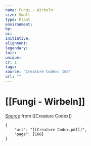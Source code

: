 ```yaml
---
name: Fungi - Wirbeln
size: Small
type: Plant
environment: 
hp: 
ac: 
initiative: 
alignment: 
legendary: 
lair: 
unique: 
cr: 1
tags: 
source: "Creature Codex: 168"
url: ""
---
```

# [[Fungi - Wirbeln]]

[Source](zotero://open-pdf/library/items/NTNKJRHG?page=168) from [[Creature Codex]]

```pdf
{
	"url": "[[Creature Codex.pdf]]",
	"page": [168]
}
```

